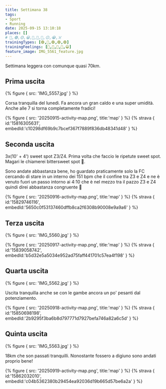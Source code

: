 ```yaml
---
title: Settimana 38
tags:
- Sport
- Running
date: 2025-09-15 13:10:18
places: []
# 🔴,🟢,🟡,😀,🙁,🫤,🙂,😐,😭,☠️
trainingTypes: [🟢,🔴,🟢,🟢,🟢]
trainingFeelings: [🙂,🙂,🙂,🙂,😀]
feature_image: IMG_5561_feature.jpg
---
```

Settimana leggera con comunque quasi 70km.
<!--more-->

## Prima uscita

{% figure { src: 'IMG_5557.jpg' } %}

Corsa tranquilla del lunedì. Fa ancora un gran caldo e una super umidità. Anche alle 7 si torna completamente fradici!

{% figure { src: '20250915-activity-map.png', title:'map' } %}
{% strava { id:'15816305631', embedId:'c10298df69b9c7bcef367f7889f836db48341d48' } %}
## Seconda uscita

3x(10' + 4') sweet spot Z3/Z4.
Prima volta che faccio le ripetute sweet spot. Magari le chiamerei bittersweet spot 😬.

Sono andate abbastanza bene, ho guardato praticamente solo la FC cercando di stare in un interno dei 151 bpm che il confine tra Z3 e Z4 e ne è venuto fuori un passo intorno ai 4:10 che è nel mezzo tra il pazzo Z3 e Z4 quindi direi abbastanza congruente 🥳

{% figure { src: '20250916-activity-map.png', title:'map' } %}
{% strava { id:'15829746116', embedId:'5650c0f53137460dffb8ca2f6308b90008e9a9a6' } %}
## Terza uscita

{% figure { src: 'IMG_5560.jpg' } %}

{% figure { src: '20250917-activity-map.png', title:'map' } %}
{% strava { id:'15839058742', embedId:'b5d32e5a5034e952ad75faff441701c57ea4f198' } %}
## Quarta uscita
{% figure { src: 'IMG_5562.jpg' } %}

Uscita tranquilla anche se con le gambe ancora un po' pesanti dal potenziamento.

{% figure { src: '20250918-activity-map.png', title:'map' } %}
{% strava { id:'15850698198', embedId:'2b9295f3ba6b8d797771d7927befa746a82a6c5d' } %}
## Quinta uscita
{% figure { src: 'IMG_5563.jpg' } %}

18km che son passati tranquilli. Nonostante fossero a digiuno sono andati proprio bene!

{% figure { src: '20250919-activity-map.png', title:'map' } %}
{% strava { id:'15862032010', embedId:'c04b5362380b29454ea92036d19b665d57be6a2a' } %}
